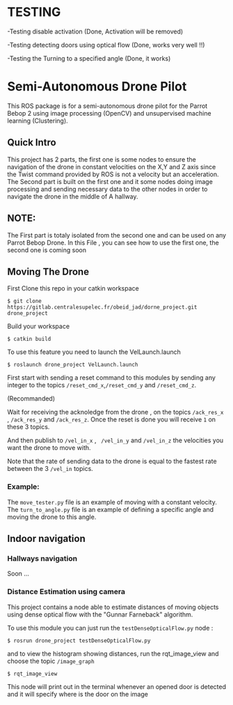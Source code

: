 # TESTING 
-Testing disable activation (Done, Activation will be removed)

-Testing detecting doors using optical flow (Done, works very well !!)

-Testing the Turning to a specified angle (Done, it works)

# Semi-Autonomous Drone Pilot

This ROS package is for a semi-autonomous drone pilot for the Parrot Bebop 2 using image processing (OpenCV) and unsupervised machine learning (Clustering).

## Quick Intro

This project has 2 parts, the first one is some nodes to ensure the navigation of the drone in constant velocities on the X,Y and Z axis since the Twist command provided by ROS is not a velocity but an acceleration.
The Second part is built on the first one and it some nodes doing image processing and sending necessary data to the other nodes in order to navigate the drone in the middle of A hallway.
## NOTE:
The First part is totaly isolated from the second one and can be used on any Parrot Bebop Drone.
In this File , you can see how to use the first one, the second one is coming soon 

## Moving The Drone
First Clone this repo in your catkin workspace
```
$ git clone https://gitlab.centralesupelec.fr/obeid_jad/dorne_project.git drone_project
```
Build your workspace
```
$ catkin build
```
To use this feature you need to launch the VelLaunch.launch 

```
$ roslaunch drone_project VelLaunch.launch
```
First start with sending a reset command to this modules by sending any integer to the topics ```/reset_cmd_x```,```/reset_cmd_y``` and ```/reset_cmd_z```.

(Recommanded) 

Wait for receiving the acknoledge from the drone , on the topics ```/ack_res_x``` , ```/ack_res_y``` and ```/ack_res_z```. Once the reset is done you will receive ```1``` on these 3 topics.

And then publish to ```/vel_in_x``` , ``` /vel_in_y```  and ```/vel_in_z``` the velocities you want the drone to move with.

Note that the rate of sending data to the drone is equal to the fastest rate between the 3 ``` /vel_in ``` topics.

### Example:
The ``` move_tester.py ``` file is an example of moving with a constant velocity.
The ``` turn_to_angle.py ``` file is an example of defining a specific angle and moving the drone to this angle. 

## Indoor navigation
### Hallways navigation
Soon ...
### Distance Estimation using camera
This project contains a node able to estimate distances of moving objects using dense optical flow with the "Gunnar Farneback" algorithm.

To use this module you can just run the ```testDenseOpticalFlow.py``` node :

```
$ rosrun drone_project testDenseOpticalFlow.py
```

and to view the histogram showing distances, run the rqt_image_view and choose the topic ```/image_graph```
```
$ rqt_image_view
```

This node will print out in the terminal whenever an opened door is detected and it will specify where is the door on the image